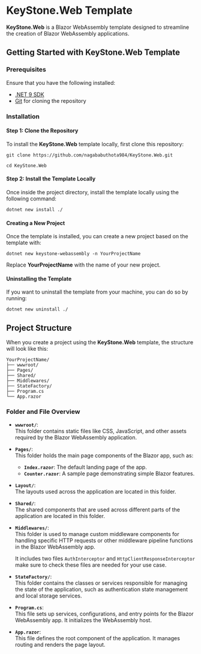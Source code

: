 # KeyStone.Web Template

**KeyStone.Web** is a Blazor WebAssembly template designed to streamline the creation of Blazor WebAssembly applications.

## Getting Started with KeyStone.Web Template

### Prerequisites

Ensure that you have the following installed:

- [.NET 9 SDK](https://dotnet.microsoft.com/download/dotnet/9.0)
- [Git](https://git-scm.com/) for cloning the repository

### Installation

#### Step 1: Clone the Repository

To install the **KeyStone.Web** template locally, first clone this repository:

```
git clone https://github.com/nagababuthota984/KeyStone.Web.git
```

```
cd KeyStone.Web
```
#### Step 2: Install the Template Locally

Once inside the project directory, install the template locally using the following command:

```
dotnet new install ./
```

#### Creating a New Project

Once the template is installed, you can create a new project based on the template with:

```
dotnet new keystone-webassembly -n YourProjectName
```
Replace **YourProjectName** with the name of your new project.

#### Uninstalling the Template

If you want to uninstall the template from your machine, you can do so by running:

```
dotnet new uninstall ./
```


## Project Structure

When you create a project using the **KeyStone.Web** template, the structure will look like this:

```
YourProjectName/
├── wwwroot/
├── Pages/
├── Shared/
├── Middlewares/
├── StateFactory/
├── Program.cs
└── App.razor
```
### Folder and File Overview

- **`wwwroot/`**:  
  This folder contains static files like CSS, JavaScript, and other assets required by the Blazor WebAssembly application.

- **`Pages/`**:  
  This folder holds the main page components of the Blazor app, such as:
  - **`Index.razor`**: The default landing page of the app.
  - **`Counter.razor`**: A sample page demonstrating simple Blazor features.
 
- **`Layout/`**:  
  The layouts used across the application are located in this folder.

- **`Shared/`**:  
  The shared components that are used across different parts of the application are located in this folder.

- **`Middlewares/`**:  
  This folder is used to manage custom middleware components for handling specific HTTP requests or other middleware pipeline functions in the Blazor WebAssembly app.

  It includes two files `AuthInterceptor` and `HttpClientResponseInterceptor` make sure to check these files are needed for your use case.

- **`StateFactory/`**:  
  This folder contains the classes or services responsible for managing the state of the application, such as authentication state management and local storage services.

- **`Program.cs`**:  
  This file sets up services, configurations, and entry points for the Blazor WebAssembly app. It initializes the WebAssembly host.

- **`App.razor`**:  
  This file defines the root component of the application. It manages routing and renders the page layout.

